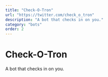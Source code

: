 ```yaml
---
title: "Check-O-Tron"
url: "https://twitter.com/check_o_tron"
description: "A bot that checks in on you."
category: "bots"
order: 2
---
```


# Check-O-Tron

A bot that checks in on you.
